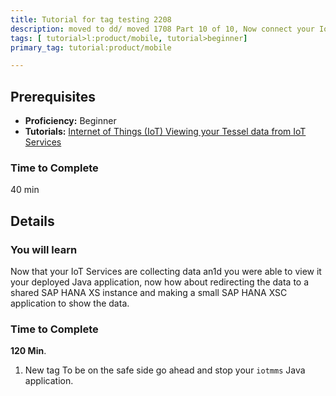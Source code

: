 ```yaml
---
title: Tutorial for tag testing 2208 
description: moved to dd/ moved 1708 Part 10 of 10, Now connect your IoT Services to an SAP HANA XS shared instance and show the data using SAP HANA XS
tags: [ tutorial>l:product/mobile, tutorial>beginner]
primary_tag: tutorial:product/mobile

---
```


## Prerequisites  
 - **Proficiency:** Beginner
 - **Tutorials:** [Internet of Things (IoT) Viewing your Tessel data from IoT Services](http://go.sap.com/developer/tutorials/iot-part9-hcp-services-viewdata.html)

 
### Time to Complete
40 min

## Details
### You will learn  
Now that your IoT Services are collecting data an1d you were able to view it your deployed Java application, now how about redirecting the data to a shared SAP HANA XS instance and making a small SAP HANA XSC application to show the data.  


### Time to Complete
**120 Min**.


1. New tag To be on the safe side go ahead and stop your `iotmms` Java application.

